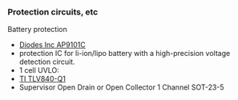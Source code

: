 ### Protection circuits, etc



Battery protection
- [Diodes Inc AP9101C](https://www.diodes.com/assets/Datasheets/AP9101C.pdf)
- protection IC for li-ion/lipo battery with a high-precision voltage detection circuit.
- 1 cell
UVLO:
- [TI TLV840-Q1](https://www.ti.com/lit/ds/symlink/tlv840-q1.pdf?HQS=dis-mous-null-mousermode-dsf-pf-null-wwe&ts=1665089299484&ref_url=https%253A%252F%252Fnz.mouser.com%252F)
- Supervisor Open Drain or Open Collector 1 Channel SOT-23-5

